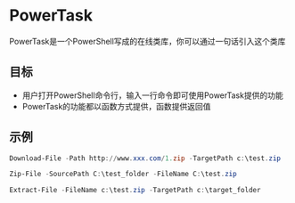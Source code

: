 # PowerTask

PowerTask是一个PowerShell写成的在线类库，你可以通过一句话引入这个类库

## 目标

* 用户打开PowerShell命令行，输入一行命令即可使用PowerTask提供的功能
* PowerTask的功能都以函数方式提供，函数提供返回值

## 示例

``` powershell
Download-File -Path http://www.xxx.com/1.zip -TargetPath c:\test.zip

Zip-File -SourcePath C:\test_folder -FileName C:\test.zip

Extract-File -FileName c:\test.zip -TargetPath c:\target_folder
```

